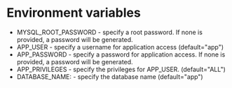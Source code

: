 # Environment variables

- MYSQL_ROOT_PASSWORD - specify a root password. If none is provided, a password will be generated.
- APP_USER - specify a username for application access (default="app")
- APP_PASSWORD - specify a password for application access. If none is provided, a password will be generated.
- APP_PRIVILEGES - specify the privileges for APP_USER. (default="ALL")
- DATABASE_NAME: - specify the database name (default="app")
